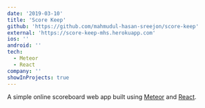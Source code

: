 ```yaml
---
date: '2019-03-10'
title: 'Score Keep'
github: 'https://github.com/mahmudul-hasan-sreejon/score-keep'
external: 'https://score-keep-mhs.herokuapp.com'
ios: ''
android: ''
tech:
  - Meteor
  - React
company: ''
showInProjects: true
---
```


A simple online scoreboard web app built using [Meteor](https://www.meteor.com/) and [React](https://reactjs.org/).
